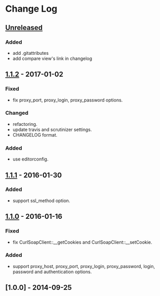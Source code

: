 # Change Log

## [Unreleased]
### Added
- add .gitattributes
- add compare view's link in changelog


## [1.1.2] - 2017-01-02
### Fixed
- fix proxy\_port, proxy\_login, proxy\_password options.

### Changed
- refactoring.
- update travis and scrutinizer settings.
- CHANGELOG format.

### Added
- use editorconfig.


## [1.1.1] - 2016-01-30
### Added
- support ssl\_method option.


## [1.1.0] - 2016-01-16
### Fixed
- fix CurlSoapClient::\_\_getCookies and CurlSoapClient::\_\_setCookie.

### Added
- support proxy\_host, proxy\_port, proxy\_login, proxy\_password, login, password and authentication options.


## [1.0.0] - 2014-09-25


[Unreleased]: https://github.com/aaharu/curlsoapclient/compare/1.1.2...HEAD
[1.1.2]: https://github.com/aaharu/curlsoapclient/compare/1.1.1...1.1.2
[1.1.1]: https://github.com/aaharu/curlsoapclient/compare/1.1.0...1.1.1
[1.1.0]: https://github.com/aaharu/curlsoapclient/compare/1.0.0...1.1.0
